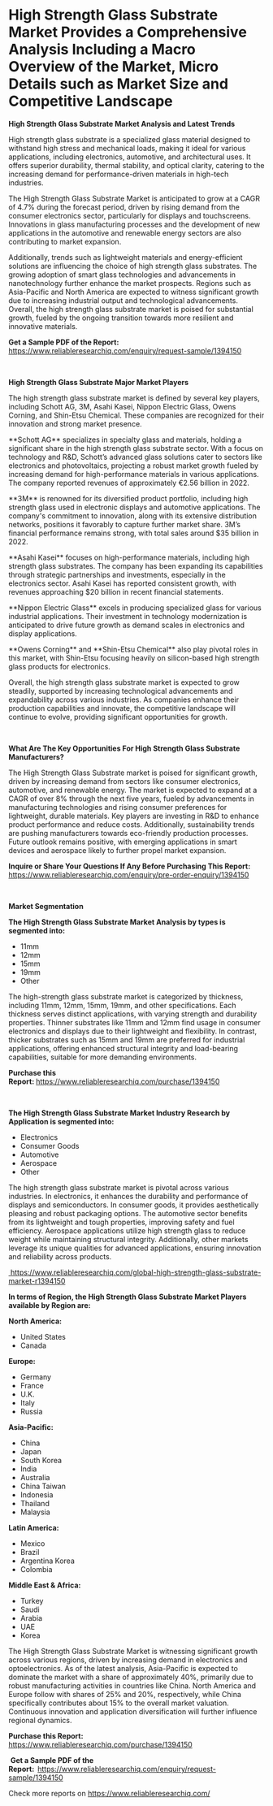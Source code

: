 <p><h1>High Strength Glass Substrate Market Provides a Comprehensive Analysis Including a Macro Overview of the Market, Micro Details such as Market Size and Competitive Landscape</h1></p><p><strong>High Strength Glass Substrate Market Analysis and Latest Trends</strong></p>
<p><p>High strength glass substrate is a specialized glass material designed to withstand high stress and mechanical loads, making it ideal for various applications, including electronics, automotive, and architectural uses. It offers superior durability, thermal stability, and optical clarity, catering to the increasing demand for performance-driven materials in high-tech industries.</p><p>The High Strength Glass Substrate Market is anticipated to grow at a CAGR of 4.7% during the forecast period, driven by rising demand from the consumer electronics sector, particularly for displays and touchscreens. Innovations in glass manufacturing processes and the development of new applications in the automotive and renewable energy sectors are also contributing to market expansion. </p><p>Additionally, trends such as lightweight materials and energy-efficient solutions are influencing the choice of high strength glass substrates. The growing adoption of smart glass technologies and advancements in nanotechnology further enhance the market prospects. Regions such as Asia-Pacific and North America are expected to witness significant growth due to increasing industrial output and technological advancements. Overall, the high strength glass substrate market is poised for substantial growth, fueled by the ongoing transition towards more resilient and innovative materials.</p></p>
<p><strong>Get a Sample PDF of the Report:&nbsp;</strong> <a href="https://www.reliableresearchiq.com/enquiry/request-sample/1394150?utm_campaign=2282&utm_medium=2&utm_source=Github&utm_content=ia&utm_term=22032025&utm_id=high-strength-glass-substrate">https://www.reliableresearchiq.com/enquiry/request-sample/1394150</a></p>
<p>&nbsp;</p>
<p><strong>High Strength Glass Substrate Major Market Players</strong></p>
<p><p>The high strength glass substrate market is defined by several key players, including Schott AG, 3M, Asahi Kasei, Nippon Electric Glass, Owens Corning, and Shin-Etsu Chemical. These companies are recognized for their innovation and strong market presence.</p><p>**Schott AG** specializes in specialty glass and materials, holding a significant share in the high strength glass substrate sector. With a focus on technology and R&D, Schott’s advanced glass solutions cater to sectors like electronics and photovoltaics, projecting a robust market growth fueled by increasing demand for high-performance materials in various applications. The company reported revenues of approximately €2.56 billion in 2022.</p><p>**3M** is renowned for its diversified product portfolio, including high strength glass used in electronic displays and automotive applications. The company's commitment to innovation, along with its extensive distribution networks, positions it favorably to capture further market share. 3M’s financial performance remains strong, with total sales around $35 billion in 2022.</p><p>**Asahi Kasei** focuses on high-performance materials, including high strength glass substrates. The company has been expanding its capabilities through strategic partnerships and investments, especially in the electronics sector. Asahi Kasei has reported consistent growth, with revenues approaching $20 billion in recent financial statements.</p><p>**Nippon Electric Glass** excels in producing specialized glass for various industrial applications. Their investment in technology modernization is anticipated to drive future growth as demand scales in electronics and display applications.</p><p>**Owens Corning** and **Shin-Etsu Chemical** also play pivotal roles in this market, with Shin-Etsu focusing heavily on silicon-based high strength glass products for electronics.</p><p>Overall, the high strength glass substrate market is expected to grow steadily, supported by increasing technological advancements and expandability across various industries. As companies enhance their production capabilities and innovate, the competitive landscape will continue to evolve, providing significant opportunities for growth.</p></p>
<p>&nbsp;</p>
<p><strong>What Are The Key Opportunities For High Strength Glass Substrate Manufacturers?</strong></p>
<p><p>The High Strength Glass Substrate market is poised for significant growth, driven by increasing demand from sectors like consumer electronics, automotive, and renewable energy. The market is expected to expand at a CAGR of over 8% through the next five years, fueled by advancements in manufacturing technologies and rising consumer preferences for lightweight, durable materials. Key players are investing in R&D to enhance product performance and reduce costs. Additionally, sustainability trends are pushing manufacturers towards eco-friendly production processes. Future outlook remains positive, with emerging applications in smart devices and aerospace likely to further propel market expansion.</p></p>
<p><strong>Inquire or Share Your Questions If Any Before Purchasing This Report:</strong> <a href="https://www.reliableresearchiq.com/enquiry/pre-order-enquiry/1394150?utm_campaign=2282&utm_medium=2&utm_source=Github&utm_content=ia&utm_term=22032025&utm_id=high-strength-glass-substrate">https://www.reliableresearchiq.com/enquiry/pre-order-enquiry/1394150</a></p>
<p>&nbsp;</p>
<p><strong>Market Segmentation</strong></p>
<p><strong>The High Strength Glass Substrate Market Analysis by types is segmented into:</strong></p>
<p><ul><li>11mm</li><li>12mm</li><li>15mm</li><li>19mm</li><li>Other</li></ul></p>
<p><p>The high-strength glass substrate market is categorized by thickness, including 11mm, 12mm, 15mm, 19mm, and other specifications. Each thickness serves distinct applications, with varying strength and durability properties. Thinner substrates like 11mm and 12mm find usage in consumer electronics and displays due to their lightweight and flexibility. In contrast, thicker substrates such as 15mm and 19mm are preferred for industrial applications, offering enhanced structural integrity and load-bearing capabilities, suitable for more demanding environments.</p></p>
<p><strong>Purchase this Report:&nbsp;</strong><a href="https://www.reliableresearchiq.com/purchase/1394150?utm_campaign=2282&utm_medium=2&utm_source=Github&utm_content=ia&utm_term=22032025&utm_id=high-strength-glass-substrate">https://www.reliableresearchiq.com/purchase/1394150</a></p>
<p>&nbsp;</p>
<p><strong>The High Strength Glass Substrate Market Industry Research by Application is segmented into:</strong></p>
<p><ul><li>Electronics</li><li>Consumer Goods</li><li>Automotive</li><li>Aerospace</li><li>Other</li></ul></p>
<p><p>The high strength glass substrate market is pivotal across various industries. In electronics, it enhances the durability and performance of displays and semiconductors. In consumer goods, it provides aesthetically pleasing and robust packaging options. The automotive sector benefits from its lightweight and tough properties, improving safety and fuel efficiency. Aerospace applications utilize high strength glass to reduce weight while maintaining structural integrity. Additionally, other markets leverage its unique qualities for advanced applications, ensuring innovation and reliability across products.</p></p>
<p><a href="https://www.reliableresearchiq.com/global-high-strength-glass-substrate-market-r1394150?utm_campaign=2282&utm_medium=2&utm_source=Github&utm_content=ia&utm_term=22032025&utm_id=high-strength-glass-substrate">&nbsp;https://www.reliableresearchiq.com/global-high-strength-glass-substrate-market-r1394150</a></p>
<p><strong>In terms of Region, the High Strength Glass Substrate Market Players available by Region are:</strong></p>
<p>
    <p> <strong> North America: </strong>
        <ul>
            <li>United States</li>
            <li>Canada</li>
        </ul>
        </p> 
    <p> <strong> Europe: </strong>
        <ul>
            <li>Germany</li>
            <li>France</li>
            <li>U.K.</li>
            <li>Italy</li>
            <li>Russia</li>
        </ul>
        </p> 
    <p> <strong> Asia-Pacific: </strong>
        <ul>
            <li>China</li>
            <li>Japan</li>
            <li>South Korea</li>
            <li>India</li>
            <li>Australia</li>
            <li>China Taiwan</li>
            <li>Indonesia</li>
            <li>Thailand</li>
            <li>Malaysia</li>
        </ul>
        </p> 
    <p> <strong> Latin America: </strong>
        <ul>
            <li>Mexico</li>
            <li>Brazil</li>
            <li>Argentina Korea</li>
            <li>Colombia</li>
        </ul>
        </p> 
    <p> <strong> Middle East & Africa: </strong>
        <ul>
            <li>Turkey</li>
            <li>Saudi</li>
            <li>Arabia</li>
            <li>UAE</li>
            <li>Korea</li>
        </ul>
    </p>
    </p>
<p><p>The High Strength Glass Substrate Market is witnessing significant growth across various regions, driven by increasing demand in electronics and optoelectronics. As of the latest analysis, Asia-Pacific is expected to dominate the market with a share of approximately 40%, primarily due to robust manufacturing activities in countries like China. North America and Europe follow with shares of 25% and 20%, respectively, while China specifically contributes about 15% to the overall market valuation. Continuous innovation and application diversification will further influence regional dynamics.</p></p>
<p><strong>Purchase this Report: </strong><a href="https://www.reliableresearchiq.com/purchase/1394150?utm_campaign=2282&utm_medium=2&utm_source=Github&utm_content=ia&utm_term=22032025&utm_id=high-strength-glass-substrate">https://www.reliableresearchiq.com/purchase/1394150</a></p>
<p>&nbsp;<strong>Get a Sample PDF of the Report:&nbsp;&nbsp;</strong><a href="https://www.reliableresearchiq.com/enquiry/request-sample/1394150?utm_campaign=2282&utm_medium=2&utm_source=Github&utm_content=ia&utm_term=22032025&utm_id=high-strength-glass-substrate">https://www.reliableresearchiq.com/enquiry/request-sample/1394150</a></p>
<p><strong></strong></p>
<p>Check more reports on <a href="https://www.reliableresearchiq.com/?utm_campaign=2282&utm_medium=2&utm_source=Github&utm_content=ia&utm_term=22032025&utm_id=high-strength-glass-substrate">https://www.reliableresearchiq.com/</a></p>